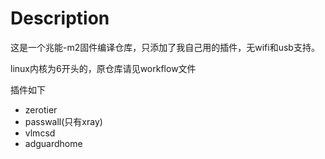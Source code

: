 # Description
这是一个兆能-m2固件编译仓库，只添加了我自己用的插件，无wifi和usb支持。

linux内核为6开头的，原仓库请见workflow文件

插件如下
- zerotier
- passwall(只有xray)
- vlmcsd
- adguardhome
